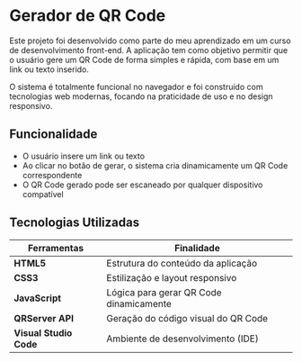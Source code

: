 # Gerador de QR Code

Este projeto foi desenvolvido como parte do meu aprendizado em um curso de desenvolvimento front-end. A aplicação tem como objetivo permitir que o usuário gere um QR Code de forma simples e rápida, com base em um link ou texto inserido.

O sistema é totalmente funcional no navegador e foi construído com tecnologias web modernas, focando na praticidade de uso e no design responsivo.

## Funcionalidade

- O usuário insere um link ou texto
- Ao clicar no botão de gerar, o sistema cria dinamicamente um QR Code correspondente
- O QR Code gerado pode ser escaneado por qualquer dispositivo compatível


## Tecnologias Utilizadas

| Ferramentas     | Finalidade                                                |
|-----------------|-----------------------------------------------------------|
| **HTML5**       | Estrutura do conteúdo da aplicação                        |
| **CSS3**        | Estilização e layout responsivo                           |
| **JavaScript**  | Lógica para gerar QR Code dinamicamente                   |
| **QRServer API** | Geração do código visual do QR Code             |
| **Visual Studio Code**     | Ambiente de desenvolvimento (IDE)                         |


